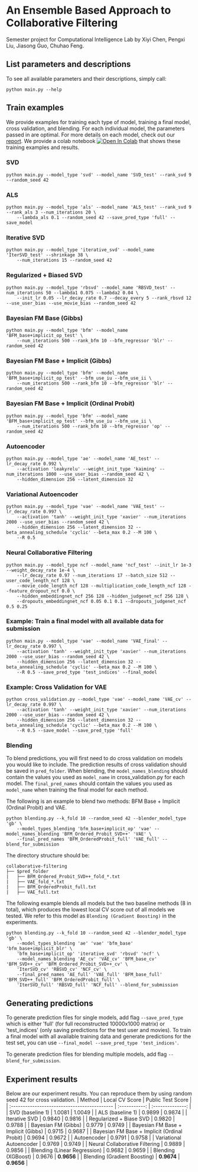 # An Ensemble Based Approach to Collaborative Filtering

Semester project for Computational Intelligence Lab by Xiyi Chen, Pengxi Liu, Jiasong Guo, Chuhao Feng.

## List parameters and descriptions
To see all available parameters and their descriptions, simply call:
```
python main.py --help
```

## Train examples
We provide examples for training each type of model, training a final model, cross validation, and blending. For each individual model, the parameters passed in are optimal. For more details on each model, check out our [report](./report.pdf). We provide a colab notebook [![Open In Colab](https://colab.research.google.com/assets/colab-badge.svg)](https://colab.research.google.com/drive/1FAtMK_piAXSFwHRoO4SF5SrdyVEdiSNU?usp=sharing) that shows these training examples and results.

### SVD
```
python main.py --model_type 'svd' --model_name 'SVD_test' --rank_svd 9 --random_seed 42
```

### ALS
```
python main.py --model_type 'als' --model_name 'ALS_test' --rank_svd 9 --rank_als 3 --num_iterations 20 \
    --lambda_als 0.1 --random_seed 42 --save_pred_type 'full' --save_model
```

### Iterative SVD
```
python main.py --model_type 'iterative_svd' --model_name 'IterSVD_test' --shrinkage 38 \
    --num_iterations 15 --random_seed 42
```

### Regularized + Biased SVD
```
python main.py --model_type 'rbsvd' --model_name 'RBSVD_test' --num_iterations 50 --lambda1 0.075 --lambda2 0.04 \
    --init_lr 0.05 --lr_decay_rate 0.7 --decay_every 5 --rank_rbsvd 12 --use_user_bias --use_movie_bias --random_seed 42
```

### Bayesian FM Base (Gibbs)
```
python main.py --model_type 'bfm' --model_name 'BFM_base+implicit_op_test' \
    --num_iterations 500 --rank_bfm 10 --bfm_regressor 'blr' --random_seed 42
```

### Bayesian FM Base + Implicit (Gibbs)
```
python main.py --model_type 'bfm' --model_name 'BFM_base+implicit_op_test' --bfm_use_iu --bfm_use_ii \
    --num_iterations 500 --rank_bfm 10 --bfm_regressor 'blr' --random_seed 42
```

### Bayesian FM Base + Implicit (Ordinal Probit)
```
python main.py --model_type 'bfm' --model_name 'BFM_base+implicit_op_test' --bfm_use_iu --bfm_use_ii \
    --num_iterations 500 --rank_bfm 10 --bfm_regressor 'op' --random_seed 42
```

### Autoencoder
```
python main.py --model_type 'ae' --model_name 'AE_test' --lr_decay_rate 0.992 \
    --activation 'leakyrelu' --weight_init_type 'kaiming' --num_iterations 1000 --use_user_bias --random_seed 42 \
    --hidden_dimension 256 --latent_dimension 32
```

### Variational Autoencoder
```
python main.py --model_type 'vae' --model_name 'VAE_test' --lr_decay_rate 0.997 \
    --activation 'tanh' --weight_init_type 'xavier' --num_iterations 2000 --use_user_bias --random_seed 42 \
    --hidden_dimension 256 --latent_dimension 32 --beta_annealing_schedule 'cyclic' --beta_max 0.2 --M 100 \
    --R 0.5
```

### Neural Collaborative Filtering
```
python main.py --model_type ncf --model_name 'ncf_test' --init_lr 1e-3 --weight_decay_rate 1e-4 \
    --lr_decay_rate 0.97 --num_iterations 17 --batch_size 512 --user_code_length_ncf 128 \
    --movie_code_length_ncf 128 --multiplication_code_length_ncf 128 --feature_dropout_ncf 0.0 \
    --hidden_embeddingnet_ncf 256 128 --hidden_judgenet_ncf 256 128 \
    --dropouts_embeddingnet_ncf 0.05 0.1 0.1 --dropouts_judgenet_ncf 0.5 0.25
```

### Example: Train a final model with all available data for submission
```
python main.py --model_type 'vae' --model_name 'VAE_final' --lr_decay_rate 0.997 \
    --activation 'tanh' --weight_init_type 'xavier' --num_iterations 2000 --use_user_bias --random_seed 42 \
    --hidden_dimension 256 --latent_dimension 32 --beta_annealing_schedule 'cyclic' --beta_max 0.2 --M 100 \
    --R 0.5 --save_pred_type 'test_indices' --final_model
```

### Example: Cross Validation for VAE
```
python cross_validation.py --model_type 'vae' --model_name 'VAE_cv' --lr_decay_rate 0.997 \
    --activation 'tanh' --weight_init_type 'xavier' --num_iterations 2000 --use_user_bias --random_seed 42 \
    --hidden_dimension 256 --latent_dimension 32 --beta_annealing_schedule 'cyclic' --beta_max 0.2 --M 100 \
    --R 0.5 --save_model --save_pred_type 'full'
```

### Blending
To blend predictions, you will first need to do cross validation on models you would like to include. The prediction results of cross validation should be saved in `pred_folder`. When blending, the `model_names_blending` should contain the values you used as `model_name` in cross_validation.py for each model. The `final_pred_names` should contain the values you used as `model_name` when training the final model for each method.

The following is an example to blend two methods: BFM Base + Implicit (Ordinal Probit) and VAE.
```
python blending.py --k_fold 10 --random_seed 42 --blender_model_type 'gb' \
    --model_types_blending 'bfm_base+implicit_op' 'vae' --model_names_blending 'BFM_Ordered_Probit_SVD++' 'VAE' \
    --final_pred_names 'BFM_OrderedProbit_full' 'VAE_full' --blend_for_submission
```
The directory structure should be:
```
collaborative-filtering
├── $pred_folder
|   ├── BFM_Ordered_Probit_SVD++_fold_*.txt
|   ├── VAE_fold_*.txt
|   ├── BFM_OrderedProbit_full.txt
|   ├── VAE_full.txt
```
The following example blends all models but the two baseline methods (8 in total), which produces the lowest local CV score out of all models we tested. We refer to this model as `Blending (Gradient Boosting)` in the experiments.
```
python blending.py --k_fold 10 --random_seed 42 --blender_model_type 'gb' \
    --model_types_blending 'ae' 'vae' 'bfm_base' 'bfm_base+implicit_blr' \ 
    'bfm_base+implicit_op' 'iterative_svd' 'rbsvd' 'ncf' \
    --model_names_blending 'AE_cv' 'VAE_cv' 'BFM_base_cv' 'BFM_SVD++_cv' 'BFM_Ordered_Probit_SVD++_cv' \ 
    'IterSVD_cv' 'RBSVD_cv' 'NCF_cv' \ 
    --final_pred_names 'AE_full' 'VAE_full' 'BFM_base_full' 'BFM_SVD++_full' 'BFM_OrderedProbit_full' \ 
    'IterSVD_full' 'RBSVD_full' 'NCF_full' --blend_for_submission
```

## Generating predictions
To generate prediction files for single models, add flag `--save_pred_type` which is either 'full' (for full reconstructed 10000x1000 matrix) or 'test_indices' (only saving predictions for the test user and movies). To train a final model with all available training data and generate predictions for the test set, you can use `--final_model --save_pred_type 'test_indices'`.

To generate prediction files for blending multiple models, add flag `--blend_for_submission`.

## Experiment results
Below are our experiment results. You can reproduce them by using random seed 42 for cross validation.
| Method                                       | Local CV Score | Public Test Score |
| :------------------------------------------- |  :-----------: |  :--------------: |
| SVD (baseline 1)                             |     1.0081     |       1.0049      |
| ALS (baseline 1)                             |     0.9899     |       0.9874      |
| Iterative SVD                                |     0.9840     |       0.9816      |
| Regularized + Biase SVD                      |     0.9820     |       0.9788      |
| Bayesian FM (Gibbs)                          |     0.9779     |       0.9749      |
| Bayesian FM Base + Implicit (Gibbs)          |     0.9715     |       0.9687      |
| Bayesian FM Base + Implicit (Ordinal Probit) |     0.9694     |       0.9672      |
| Autoencoder                                  |     0.9791     |       0.9758      |
| Variational Autoencoder                      |     0.9769     |       0.9749      |
| Neural Collaborative Filtering               |     0.9889     |       0.9856      |
| Blending (Linear Regression)                 |     0.9682     |       0.9659      |
| Blending (XGBoost)                           |     0.9676     |     **0.9656**    |
| Blending (Gradient Boosting)                 |   **0.9674**   |     **0.9656**    |

